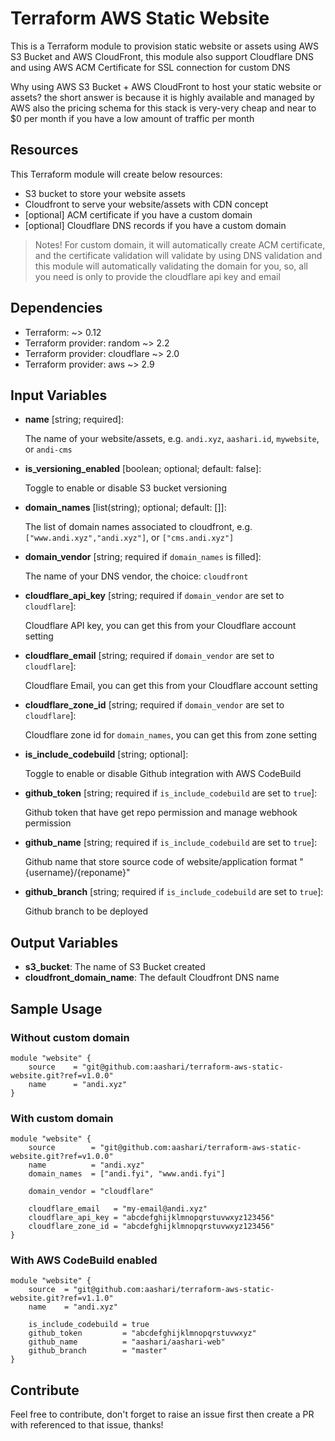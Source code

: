 # Terraform AWS Static Website

This is a Terraform module to provision static website or assets using AWS S3 Bucket and AWS CloudFront, this module also support Cloudflare DNS and using AWS ACM Certificate for SSL connection for custom DNS

Why using AWS S3 Bucket + AWS CloudFront to host your static website or assets? the short answer is because it is highly available and managed by AWS also the pricing schema for this stack is very-very cheap and near to $0 per month if you have a low amount of traffic per month

## Resources 

This Terraform module will create below resources:

* S3 bucket to store your website assets 
* Cloudfront to serve your website/assets with CDN concept
* [optional] ACM certificate if you have a custom domain
* [optional] Cloudflare DNS records if you have a custom domain

> Notes!
> For custom domain, it will automatically create ACM certificate, and the certificate validation will validate by using DNS validation and this module will automatically validating the domain for you, so, all you need is only to provide the cloudflare api key and email

## Dependencies

* Terraform: ~> 0.12
* Terraform provider: random ~> 2.2
* Terraform provider: cloudflare ~> 2.0
* Terraform provider: aws ~> 2.9

## Input Variables

* **name** [string; required]: 

    The name of your website/assets, e.g. `andi.xyz`, `aashari.id`, `mywebsite`, or  `andi-cms`
   
* **is_versioning_enabled** [boolean; optional; default: false]: 
  
    Toggle to enable or disable S3 bucket versioning
    
* **domain_names** [list(string); optional; default: []]: 
  
    The list of domain names associated to cloudfront, e.g. `["www.andi.xyz","andi.xyz"]`, or `["cms.andi.xyz"]`
    
* **domain_vendor** [string; required if `domain_names` is filled]: 
  
    The name of your DNS vendor, the choice: `cloudfront`
    
* **cloudflare_api_key** [string; required if `domain_vendor` are set to `cloudflare`]:
    
    Cloudflare API key, you can get this from your Cloudflare account setting
    
* **cloudflare_email** [string; required if `domain_vendor` are set to `cloudflare`]:
    
    Cloudflare Email, you can get this from your Cloudflare account setting
    
* **cloudflare_zone_id** [string; required if `domain_vendor` are set to `cloudflare`]:
    
    Cloudflare zone id for `domain_names`, you can get this from zone setting
    
* **is_include_codebuild** [string; optional]:
    
    Toggle to enable or disable Github integration with AWS CodeBuild
    
* **github_token** [string; required if `is_include_codebuild` are set to `true`]:
    
    Github token that have get repo permission and manage webhook permission
    
* **github_name** [string; required if `is_include_codebuild` are set to `true`]:
    
    Github name that store source code of website/application format "{username}/{reponame}"
    
* **github_branch** [string; required if `is_include_codebuild` are set to `true`]:
    
    Github branch to be deployed
    

## Output Variables

* **s3_bucket**: The name of S3 Bucket created
* **cloudfront_domain_name**: The default Cloudfront DNS name

## Sample Usage

### Without custom domain

```
module "website" {
    source    = "git@github.com:aashari/terraform-aws-static-website.git?ref=v1.0.0"
    name      = "andi.xyz"
}
```

### With custom domain

```
module "website" {
    source        = "git@github.com:aashari/terraform-aws-static-website.git?ref=v1.0.0"
    name          = "andi.xyz"
    domain_names  = ["andi.fyi", "www.andi.fyi"]

    domain_vendor = "cloudflare"
    
    cloudflare_email   = "my-email@andi.xyz"
    cloudflare_api_key = "abcdefghijklmnopqrstuvwxyz123456"
    cloudflare_zone_id = "abcdefghijklmnopqrstuvwxyz123456"
}
```

### With AWS CodeBuild enabled

```
module "website" {
    source  = "git@github.com:aashari/terraform-aws-static-website.git?ref=v1.1.0"
    name    = "andi.xyz"
    
    is_include_codebuild = true
    github_token         = "abcdefghijklmnopqrstuvwxyz"
    github_name          = "aashari/aashari-web"
    github_branch        = "master"
}
```

## Contribute

Feel free to contribute, don't forget to raise an issue first then create a PR with referenced to that issue, thanks!
